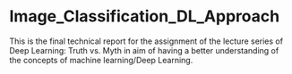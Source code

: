 # Image_Classification_DL_Approach
This is the final technical report for the assignment of the lecture series of Deep Learning: Truth vs. Myth in aim of having a better understanding of the concepts of machine learning/Deep Learning. 
